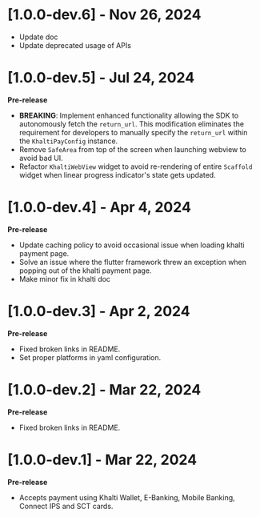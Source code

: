 # [1.0.0-dev.6] - Nov 26, 2024
- Update doc
- Update deprecated usage of APIs

# [1.0.0-dev.5] - Jul 24, 2024
**Pre-release**
- **BREAKING**: Implement enhanced functionality allowing the SDK to autonomously fetch the `return_url`. This modification eliminates the requirement for developers to manually specify the `return_url` within the `KhaltiPayConfig` instance.
- Remove `SafeArea` from top of the screen when launching webview to avoid bad UI.
- Refactor `KhaltiWebView` widget to avoid re-rendering of entire `Scaffold` widget when linear progress indicator's state gets updated.

# [1.0.0-dev.4] - Apr 4, 2024
**Pre-release**
- Update caching policy to avoid occasional issue when loading khalti payment page.
- Solve an issue where the flutter framework threw an exception when popping out of the khalti payment page.
- Make minor fix in khalti doc
  
# [1.0.0-dev.3] - Apr 2, 2024
**Pre-release**
- Fixed broken links in README.
- Set proper platforms in yaml configuration.

# [1.0.0-dev.2] - Mar 22, 2024
**Pre-release**
- Fixed broken links in README.

# [1.0.0-dev.1] - Mar 22, 2024
**Pre-release**
- Accepts payment using Khalti Wallet, E-Banking, Mobile Banking, Connect IPS and SCT cards.
